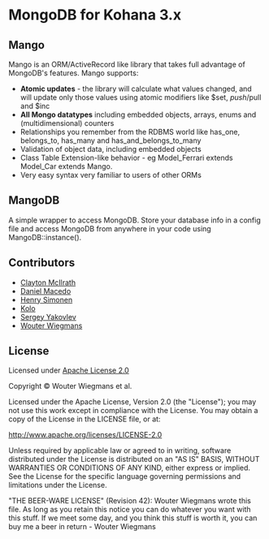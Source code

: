 MongoDB for Kohana 3.x
======================

Mango
-----

Mango is an ORM/ActiveRecord like library that takes full advantage of MongoDB's features. Mango supports:
* **Atomic updates** - the library will calculate what values changed, and will update only those values using atomic modifiers like $set, $push/$pull and $inc
* **All Mongo datatypes** including embedded objects, arrays, enums and (multidimensional) counters
* Relationships you remember from the RDBMS world like has_one, belongs_to, has_many and has_and_belongs_to_many
* Validation of object data, including embedded objects
* Class Table Extension-like behavior - eg Model_Ferrari extends Model_Car extends Mango.
* Very easy syntax very familiar to users of other ORMs

MangoDB
-------

A simple wrapper to access MongoDB. Store your database info in a config file and access MongoDB from anywhere in your code using MangoDB::instance().


Contributors
------------

* [Clayton McIlrath](https://github.com/thinkclay)
* [Daniel Macedo](https://github.com/dm)
* [Henry Simonen](https://github.com/henryfi)
* [Kolo](https://github.com/koroboku)
* [Sergey Yakovlev](https://github.com/henryfi)
* [Wouter Wiegmans](https://github.com/Wouterrr/)


License
-------

Licensed under [Apache License 2.0](http://www.apache.org/licenses/LICENSE-2.0)

Copyright © Wouter Wiegmans et al.

Licensed under the Apache License, Version 2.0 (the "License");
you may not use this work except in compliance with the License.
You may obtain a copy of the License in the LICENSE file, or at:

   http://www.apache.org/licenses/LICENSE-2.0

Unless required by applicable law or agreed to in writing, software
distributed under the License is distributed on an "AS IS" BASIS,
WITHOUT WARRANTIES OR CONDITIONS OF ANY KIND, either express or implied.
See the License for the specific language governing permissions and
limitations under the License.



"THE BEER-WARE LICENSE" (Revision 42):
Wouter Wiegmans wrote this file. As long as you retain this notice you
can do whatever you want with this stuff. If we meet some day, and you think
this stuff is worth it, you can buy me a beer in return - Wouter Wiegmans
